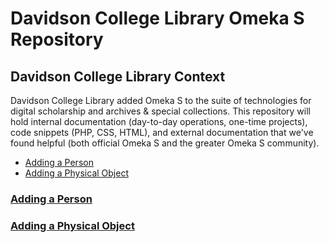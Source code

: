 # Davidson College Library Omeka S Repository

## Davidson College Library Context

Davidson College Library added Omeka S to the suite of technologies for digital scholarship and archives & special collections. This repository will hold internal documentation (day-to-day operations, one-time projects), code snippets (PHP, CSS, HTML), and external documentation that we've found helpful (both official Omeka S and the greater Omeka S community).

- [Adding a Person](#adding-a-person)
- [Adding a Physical Object](#adding-a-physical-object)

### [Adding a Person](Adding_Person.md)

### [Adding a Physical Object](Adding_Physical_Object.md)
